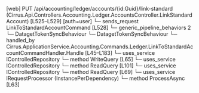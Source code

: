 [web] PUT /api/accounting/ledger/accounts/{id:Guid}/link-standard  (Cirrus.Api.Controllers.Accounting.Ledger.AccountsController.LinkStandardAccount)  [L525–L529] [auth=user]
  └─ sends_request LinkToStandardAccountCommand [L528]
    └─ generic_pipeline_behaviors 2
      └─ DatagetTokenSyncBehaviour
      └─ DatagetTokenSyncBehaviour
    └─ handled_by Cirrus.ApplicationService.Accounting.Commands.Ledger.LinkToStandardAccountCommandHandler.Handle [L45–L183]
      └─ uses_service IControlledRepository<Account>
        └─ method WriteQuery [L65]
      └─ uses_service IControlledRepository<SourceAccount>
        └─ method ReadQuery [L101]
      └─ uses_service IControlledRepository<StandardAccount>
        └─ method ReadQuery [L69]
      └─ uses_service IRequestProcessor (InstancePerDependency)
        └─ method ProcessAsync [L63]

